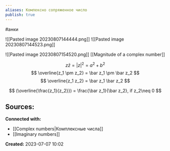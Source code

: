 ```yaml
---
aliases: Комлексно сопряженное число
publish: true
---
```

#анки

![[Pasted image 20230807144444.png]]
![[Pasted image 20230807144523.png]]

![[Pasted image 20230807154520.png]]
[[Magnitude of a complex number]]



$$
z \bar z = |z|^2 = a^2 + b^2
$$
$$
 \overline{z_1 \pm z_2} = \bar z_1 \pm \bar z_2
$$
$$
 \overline{z_1 z_2} = \bar z_1 \bar z_2
$$

$$
(\overline{\frac{z_1}{z_2}}) = \frac{\bar z_1}{\bar z_2}, if z_2\neq 0
$$



**Sources:**
- 


**Connected with:**
- [[Complex numbers|Комплексные числа]]
- [[Imaginary numbers]]



**Created:** 2023-07-07 10:02